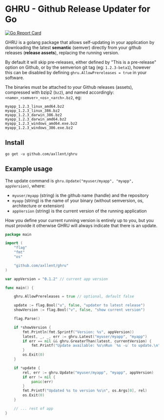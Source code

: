 # GHRU - Github Release Updater for Go

[![Go Report Card](https://goreportcard.com/badge/github.com/axllent/ghru)](https://goreportcard.com/report/github.com/axllent/ghru)

GHRU is a golang package that allows self-updating in your application by downloading the latest **semantic** (semver) directly from your github releases (**release assets**), replacing the running version.

By default it will skip pre-releases, either defined by "This is a pre-release" option on Github, or by the semverion git tag (eg: `1.2.3-beta1`), however this can be disabled by defining `ghru.AllowPrereleases = true` in your software.

The binaries must be attached to your Github releases (assets), compressed with bzip2 (`bz2`),
and named accordingly: `<name>_<semver>_<os>_<arch>.bz2`, eg:

```
myapp_1.2.3_linux_amd64.bz2
myapp_1.2.3_linux_386.bz2
myapp_1.2.3_darwin_386.bz2
myapp_1.2.3_darwin_amd64.bz2
myapp_1.2.3_windows_amd64.exe.bz2
myapp_1.2.3_windows_386.exe.bz2
```


## Install

`go get -u github.com/axllent/ghru`


## Example usage

The update command is `ghru.Update("myuser/myapp", "myapp", appVersion)`, where:

- `myuser/myapp` (string) is the github name (handle) and the repository
- `myapp` (string) is the name of your binary (without semversion, os, architecture or extension)
- `appVersion` (string) is the current version of the running application

How you define your current running version is entirely up to you, but you must provide it otherwise
GHRU will always indicate that there is an update.

```go
package main

import (
	"flag"
	"fmt"
	"os"

	"github.com/axllent/ghru"
)

var appVersion = "0.1.2" // current app version

func main() {

	ghru.AllowPrereleases = true // optional, default false

	update := flag.Bool("u", false, "updater to latest release")
	showVersion := flag.Bool("v", false, "show current version")

	flag.Parse()

	if *showVersion {
		fmt.Println(fmt.Sprintf("Version: %s", appVersion))
		latest, _, _, err := ghru.Latest("myuser/myapp", "myapp")
		if err == nil && ghru.GreaterThan(latest, currentVersion) {
			fmt.Printf("Update available: %s\nRun `%s -u` to update.\n", latest, os.Args[0])
		}
		os.Exit(0)
	}

	if *update {
		rel, err := ghru.Update("myuser/myapp", "myapp", appVersion)
		if err != nil {
			panic(err)
		}
		fmt.Printf("Updated %s to version %s\n", os.Args[0], rel)
		os.Exit(0)
	}

	// ... rest of app
}
```
